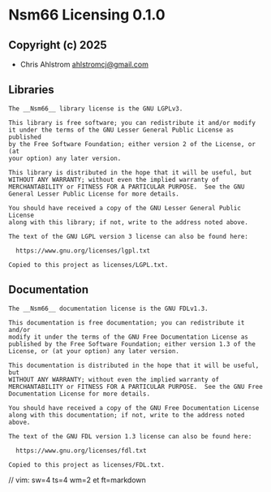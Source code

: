 # __Nsm66__ Licensing 0.1.0

## Copyright (c) 2025

   * Chris Ahlstrom <ahlstromcj@gmail.com>

## Libraries

    The __Nsm66__ library license is the GNU LGPLv3.

    This library is free software; you can redistribute it and/or modify
    it under the terms of the GNU Lesser General Public License as published
    by the Free Software Foundation; either version 2 of the License, or (at
    your option) any later version.

    This library is distributed in the hope that it will be useful, but
    WITHOUT ANY WARRANTY; without even the implied warranty of
    MERCHANTABILITY or FITNESS FOR A PARTICULAR PURPOSE.  See the GNU
    General Lesser Public License for more details.

    You should have received a copy of the GNU Lesser General Public License
    along with this library; if not, write to the address noted above.
  
    The text of the GNU LGPL version 3 license can also be found here:

      https://www.gnu.org/licenses/lgpl.txt

    Copied to this project as licenses/LGPL.txt.

## Documentation

    The __Nsm66__ documentation license is the GNU FDLv1.3.

    This documentation is free documentation; you can redistribute it and/or
    modify it under the terms of the GNU Free Documentation License as
    published by the Free Software Foundation; either version 1.3 of the
    License, or (at your option) any later version.

    This documentation is distributed in the hope that it will be useful, but
    WITHOUT ANY WARRANTY; without even the implied warranty of
    MERCHANTABILITY or FITNESS FOR A PARTICULAR PURPOSE.  See the GNU Free
    Documentation License for more details.

    You should have received a copy of the GNU Free Documentation License
    along with this documentation; if not, write to the address noted above.
  
    The text of the GNU FDL version 1.3 license can also be found here:

      https://www.gnu.org/licenses/fdl.txt

    Copied to this project as licenses/FDL.txt.

// vim: sw=4 ts=4 wm=2 et ft=markdown
